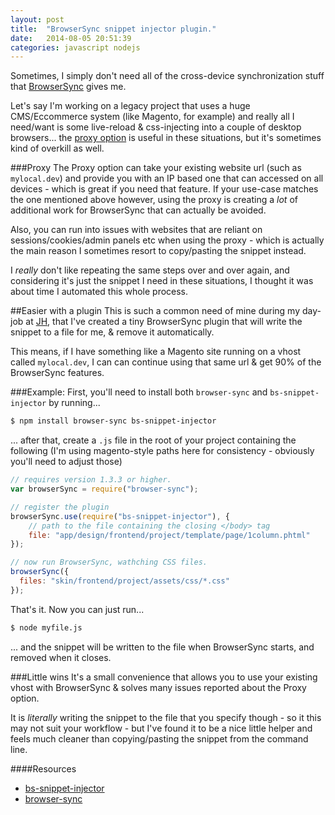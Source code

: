 ```yaml
---
layout: post
title:  "BrowserSync snippet injector plugin."
date:   2014-08-05 20:51:39
categories: javascript nodejs
---
```


Sometimes, I simply don't need all of the cross-device synchronization stuff that [BrowserSync](http://browsersync.io) gives me. 

Let's say I'm working on a legacy project that uses a huge CMS/Eccommerce system (like Magento, for example) and really all I need/want
is some live-reload & css-injecting into a couple of desktop browsers... the [proxy option](http://www.browsersync.io/docs/options/#option-proxy)
is useful in these situations, but it's sometimes kind of overkill as well.

###Proxy
The Proxy option can take your existing website url (such as `mylocal.dev`) and provide you with an IP based one that can accessed on all devices -
 which is great if you need that feature. If your use-case matches the one mentioned above however, using the proxy is creating a *lot* of
 additional work for BrowserSync that can actually be avoided.
 
 Also, you can run into issues with websites that are reliant on sessions/cookies/admin panels etc when using the proxy - which is actually
  the main reason I sometimes resort to copy/pasting the snippet instead.
 
 I *really* don't like repeating the same steps over and over again, and considering it's just the snippet I need in these situations, I thought
  it was about time I automated this whole process.
 
##Easier with a plugin
 This is such a common need of mine during my day-job at [JH](http://www.wearejh.com/), that I've created a tiny BrowserSync plugin
  that will write the snippet to a file for me, & remove it automatically. 
  
  This means, if I have something like a Magento site running on a vhost called `mylocal.dev`, I can can continue using that same url & get 90%
  of the BrowserSync features.
  
###Example:
First, you'll need to install both `browser-sync` and `bs-snippet-injector` by running...
 
```bash
$ npm install browser-sync bs-snippet-injector
```
 
... after that, create a `.js` file in the root of your project containing the following (I'm using magento-style paths here for consistency - 
obviously you'll need to adjust those)
   
```js
// requires version 1.3.3 or higher.
var browserSync = require("browser-sync");

// register the plugin
browserSync.use(require("bs-snippet-injector"), {
    // path to the file containing the closing </body> tag
    file: "app/design/frontend/project/template/page/1column.phtml" 
});

// now run BrowserSync, wathching CSS files.
browserSync({
  files: "skin/frontend/project/assets/css/*.css"
});
```

That's it. Now you can just run...
 
```bash
$ node myfile.js
```
 
... and the snippet will be written to the file when BrowserSync starts, and removed when it closes.

###Little wins
It's a small convenience that allows you to use your existing vhost with BrowserSync & solves many issues reported about the 
Proxy option.

It is *literally* writing the snippet to the file that you specify though - so it this may not suit your workflow - but I've found it to be a nice
little helper and feels much cleaner than copying/pasting the snippet from the command line.

####Resources

* [bs-snippet-injector](https://github.com/shakyShane/bs-snippet-injector)
* [browser-sync](https://github.com/shakyShane/browser-sync)
  
